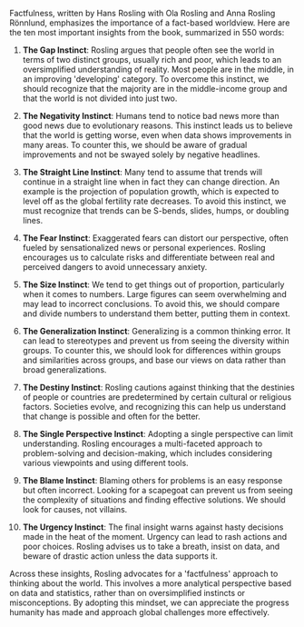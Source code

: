 Factfulness, written by Hans Rosling with Ola Rosling and Anna Rosling Rönnlund, emphasizes the importance of a fact-based worldview. Here are the ten most important insights from the book, summarized in 550 words:

1. **The Gap Instinct**: Rosling argues that people often see the world in terms of two distinct groups, usually rich and poor, which leads to an oversimplified understanding of reality. Most people are in the middle, in an improving 'developing' category. To overcome this instinct, we should recognize that the majority are in the middle-income group and that the world is not divided into just two.

2. **The Negativity Instinct**: Humans tend to notice bad news more than good news due to evolutionary reasons. This instinct leads us to believe that the world is getting worse, even when data shows improvements in many areas. To counter this, we should be aware of gradual improvements and not be swayed solely by negative headlines.

3. **The Straight Line Instinct**: Many tend to assume that trends will continue in a straight line when in fact they can change direction. An example is the projection of population growth, which is expected to level off as the global fertility rate decreases. To avoid this instinct, we must recognize that trends can be S-bends, slides, humps, or doubling lines.

4. **The Fear Instinct**: Exaggerated fears can distort our perspective, often fueled by sensationalized news or personal experiences. Rosling encourages us to calculate risks and differentiate between real and perceived dangers to avoid unnecessary anxiety.

5. **The Size Instinct**: We tend to get things out of proportion, particularly when it comes to numbers. Large figures can seem overwhelming and may lead to incorrect conclusions. To avoid this, we should compare and divide numbers to understand them better, putting them in context.

6. **The Generalization Instinct**: Generalizing is a common thinking error. It can lead to stereotypes and prevent us from seeing the diversity within groups. To counter this, we should look for differences within groups and similarities across groups, and base our views on data rather than broad generalizations.

7. **The Destiny Instinct**: Rosling cautions against thinking that the destinies of people or countries are predetermined by certain cultural or religious factors. Societies evolve, and recognizing this can help us understand that change is possible and often for the better.

8. **The Single Perspective Instinct**: Adopting a single perspective can limit understanding. Rosling encourages a multi-faceted approach to problem-solving and decision-making, which includes considering various viewpoints and using different tools.

9. **The Blame Instinct**: Blaming others for problems is an easy response but often incorrect. Looking for a scapegoat can prevent us from seeing the complexity of situations and finding effective solutions. We should look for causes, not villains.

10. **The Urgency Instinct**: The final insight warns against hasty decisions made in the heat of the moment. Urgency can lead to rash actions and poor choices. Rosling advises us to take a breath, insist on data, and beware of drastic action unless the data supports it.

Across these insights, Rosling advocates for a 'factfulness' approach to thinking about the world. This involves a more analytical perspective based on data and statistics, rather than on oversimplified instincts or misconceptions. By adopting this mindset, we can appreciate the progress humanity has made and approach global challenges more effectively.